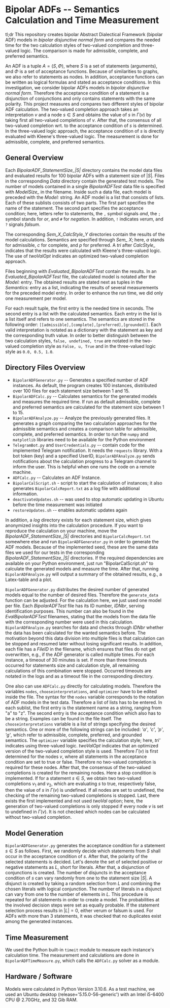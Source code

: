 # Bipolar ADFs -- Semantics Calculation and Time Measurement

tl;dr This repository creates bipolar Abstract Dialectical Framework (bipolar ADF) models in *bipolar disjunctive normal form* and compares the needed time for the two calculation styles of two-valued completion and three-valued logic. The comparison is made for admissible, complete, and preferred semantics.

An ADF is a tuple $A=(S,\Phi)$, where $S$ is a set of statements (arguments), and $\Phi$ is a set of acceptance functions. Because of similarities to graphs, we also refer to statements as nodes. In addition, acceptance functions can be written as logical formulas and stated as acceptance conditions. In this investigation, we consider bipolar ADFs models in *bipolar disjunctive normal form*. Therefore the acceptance condition of a statement is a disjunction of conjunctions and only contains statements with the same polarity. 
This project measures and compares two different styles of bipolar ADF calculation. The two-valued completion approach takes an interpretation $v$  and a node $s \in S$  and obtains the value of $s$ in $\Gamma(v)$  by taking first all two-valued completions of $v$. After that, the consensus of all two-valued completion wrt. to the acceptance condition of $s$ is determined. In the three-valued logic approach, the acceptance condition of $s$ is directly evaluated with Kleene's three-valued logic. The measurement is done for admissible, complete, and preferred semantics.

## General Overview
Each *BipolarADF_StatementSize_|S|* directory contains the model data files and evaluated results for 100 bipolar ADFs with a statement size of $|S|$. Files in the corresponding *Data* directory contain the generated test models. The number of models contained in a single *BipolarADFTest* data file is specified with *ModelSize_* in the filename. Inside such a data file, each model is preceded with the *Model:* string. An ADF model is a list that consists of lists. Each of these sublists consists of two parts. The first part specifies the name of the statement. The second part specifies the acceptance condition; here, letters refer to statements, the `,` symbol signals *and*, the  `;` symbol stands for *or*, and `#` for *negation*. In addition, `!`  indicates *verum*, and `?` signals *falsum*.

The corresponding *Sem_X_CalcStyle_Y* directories contain the results of the model calculations. Semantics are specified through  *Sem_ X*; here, *a* stands for admissible, *c* for complete, and *p* for preferred. A *tri* after *CalcStyle_* indicates that the results were calculated with Kleene's three-valued logic. The use of *twoValOpt* indicates an optimized two-valued completion approach.

Files beginning with *Evaluated_BipolarADFTest* contain the results. In an *Evaluated_BipolarADFTest* file, the calculated model is notated after the  *Model:* entry. The obtained results are stated next as tuples in the *Semantics:* entry as a list, indicating the results of several measurements for the preceded model entry. In order to enhance the run time, we did only one measurement per model.

For each result tuple, the first entry is the needed time in seconds. The second entry is a list with the calculated semantics. Each entry in the list is a list itself and refers to one semantics. The semantics are stored in the following order: `[[admissible],[complete],[preferred],[grounded]]`. Each valid interpretation is notated as a dictionary with the statement as key and the corresponding truth value. In order to better distinguish between the two calculation styles, `false, undefined, true` are notated in the two-valued completion style as `False, u, True` and in the three-valued logic style as `0.0, 0.5, 1.0`. 

## Directory Files Overview

- `BipolarADFGenerator.py` -- Generates a specified number of ADF instances. As default, the program creates 100 instances, distributed over 100 files for each statement size between 1 and 15.
- `BipolarADFCalc.py` -- Calculates semantics for the generated models and measures the required time. If run as default admissible, complete and preferred semantics are calculated for the statement size between 1 to 15.
- `BipolarADFAnalyze.py` -- Analyze the previously generated files. It generates a graph comparing the two calculation approaches for the admissible semantics and creates a comparison table for admissible, complete, and preferred semantics. In order to run the `numpy` and `matplotlib` libraries need to be available for the Python environment
- `TelegramBot.py` and `UserCredentials.py` -- contain code for the implemented Telegram notification. It needs the `requests` library. With a bot token (key) and a specified UserID,  `BipolarADFAnalyze.py` sends notifications about the calculation progress to a Telegram channel to inform the user. This is helpful when one runs the code on a remote machine.
- `ADFCalc.py` -- Calculates an ADF Instance. 
- `BipolarCalScript.sh` - script to start the calculation of instances; it also generates `BipolarCalcReport.txt` as a log file with additional information. 
- `deactivateUpdates.sh` -- was used to stop automatic updating in Ubuntu before the time measurement was initiated
- `restoreUpdates.sh` -- enables automatic updates again

In addition, a *log* directory exists for each statement size, which gives anonymized insights into the calculation procedure. If you want to reproduce the calculation on your machine,  move the *BipolarADF_StatementSize_|S|* directories and `BipolarCalcReport.txt` somewhere else and run `BipolarADFGenerator.py` in order to generate the ADF models. Because of the implemented seed, these are the same data files we used for our tests in the corresponding *BipolarADF_StatementSize_|S|* directories. 
If the required dependencies are available on your Python environment, just run "BipolarCalScript.sh" to calculate the generated models and measure the time. After that, running `BipolarADFAnalyze.py` will output a summary of the obtained results, e.g., a  Latex-table and a plot. 

`BipolarADFGenerator.py` distributes the desired number of generated models equal to the number of desired files. Therefore the `generate_data` function can be adjusted. For the calculation here, we just used one model per file. Each *BipolarADFTest* file has its ID number, *_IDNbr_*, serving identification purposes. This number can also be found in the  *EvalBipolarADFTest* filenames, stating that the models from the data file with the corresponding number were used in this calculation. `BipolarADFAnalyze.py` searches for data and checks through *_IDNbr_* whether the data has been calculated for the wanted semantics before. The motivation beyond this data division into multiple files is that calculation can be stopped and resumed later without losing significant results. In addition, each file has a *FileID* in the filename, which ensures that files do not get overwritten, e.g., if the ADF generator is called multiple times. For each instance, a timeout of 30 minutes is set. If more than three timeouts occurred for statements size and calculation style, all remaining calculations of this combination were stopped. Occurred timeouts are notated in the logs and as a timeout file in the corresponding directory. 

One also can use `ADFCalc.py` directly for calculating models. Therefore the variables `nodes`, `chooseinterpretations`, and `optimizer` have to be edited inside the file. The syntax for the `nodes` variable corresponds to the notation of ADF models in the test data. Therefore a list of lists has to be entered. In each sublist, the first entry is the statement name as a string, ranging from "a" to "z". The second entry is the acceptance condition which also has to be a string. Examples can be found in the file itself. The `chooseinterpretations` variable is a list of strings specifying the desired semantics. One or more of the following strings can be included: *'a'*,  *'c'*, *'p'*, *'g'*, which refer to admissible, complete, preferred, and grounded semantics. The `optimizer` variable specifies the calculation style; here, *tri'* indicates using three-valued logic. *twoValOpt* indicates that an optimized version of the two-valued completion style is used. Therefore $\Gamma(v)$ is first determined for the nodes $v$, where all statements in the acceptance condition are set to true or false. Therefore no two-valued completion is required for these nodes. After that, the consensus of the two-valued completions is created for the remaining nodes. Here a stop condition is implemented. If for a statement $s \in S$, we obtain two two-valued completions $v_1$ and $v_2$, which are evaluating $s$ to true, respectively false, then the value of $s$ in $\Gamma(v)$ is undefined. If all nodes are set to undefined, the checking of the remaining two-valued completions is stopped. 
Last, there exists the first implemented and not used *twoVal* option; here, the generation of two-valued completions is only stopped if every node $v$ is set to undefined in $\Gamma(v)$. It is not checked which nodes can be calculated without two-valued completion.


## Model Generation
`BipolarADFGenerator.py` generates the acceptance condition for a statement $s \in S$ as follows. First, we randomly decide which statements from $S$ shall occur in the acceptance condition of $s$. After that, the polarity of the selected statements is decided. Let's denote the set of selected positive or negative statements as $L$, short for literals. After that, a disjunction of conjunctions is created. The number of disjuncts in the acceptance condition of $s$ can vary randomly from one to the statement size $|S|$. A disjunct is created by taking a random selection from $L$ and combining the chosen literals with logical conjunction. The number of literals in a disjunct can vary from one to the number of elements in $L$. This procedure is repeated for all statements in order to create a model. The probabilities at the involved decision steps were set as equally probable. If the statement selection process results in $|L| = 0$, either verum or falsum is used. For ADFs with more than $3$ statements, it was checked that no duplicates exist among the generated instances.

## Time Measurement
We used the Python built-in `timeit` module to measure each instance's calculation time. The measurement and calculations are done in `BipolarADFTimeMeasure.py`, which calls the `ADFCalc.py` solver as a module.

## Hardware / Software 
Models were calculated in Python Version 3.10.6. As a test machine, we used an Ubuntu desktop (release='5.15.0-56-generic') with an Intel i5-6400 CPU @ 2.70GHz, and 32 Gib RAM.

